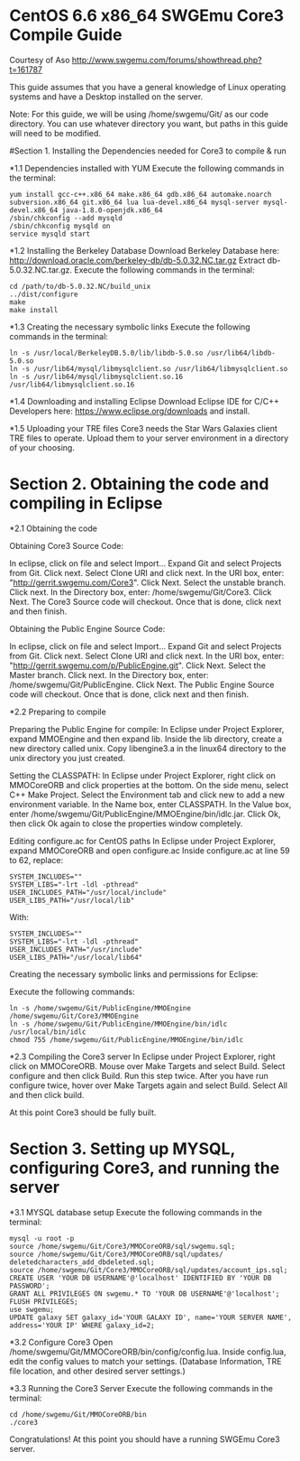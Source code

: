 # CentOS 6.6 x86_64 SWGEmu Core3 Compile Guide

Courtesy of Aso 
http://www.swgemu.com/forums/showthread.php?t=161787

This guide assumes that you have a general knowledge of Linux operating systems and have a Desktop installed on the server.

Note: For this guide, we will be using /home/swgemu/Git/ as our code directory. You can use whatever directory you want, but paths in this guide will need to be modified.

#Section 1. Installing the Dependencies needed for Core3 to compile & run

*1.1 Dependencies installed with YUM
Execute the following commands in the terminal:
	
	yum install gcc-c++.x86_64 make.x86_64 gdb.x86_64 automake.noarch subversion.x86_64 git.x86_64 lua lua-devel.x86_64 mysql-server mysql-devel.x86_64 java-1.8.0-openjdk.x86_64
	/sbin/chkconfig --add mysqld
	/sbin/chkconfig mysqld on
	service mysqld start

*1.2 Installing the Berkeley Database
Download Berkeley Database here: http://download.oracle.com/berkeley-db/db-5.0.32.NC.tar.gz
Extract db-5.0.32.NC.tar.gz.
Execute the following commands in the terminal:
	
	cd /path/to/db-5.0.32.NC/build_unix
	../dist/configure
	make
	make install

*1.3 Creating the necessary symbolic links
Execute the following commands in the terminal:
	
	ln -s /usr/local/BerkeleyDB.5.0/lib/libdb-5.0.so /usr/lib64/libdb-5.0.so
	ln -s /usr/lib64/mysql/libmysqlclient.so /usr/lib64/libmysqlclient.so
	ln -s /usr/lib64/mysql/libmysqlclient.so.16 /usr/lib64/libmysqlclient.so.16

*1.4 Downloading and installing Eclipse
Download Eclipse IDE for C/C++ Developers here: 
https://www.eclipse.org/downloads and install.

*1.5 Uploading your TRE files
Core3 needs the Star Wars Galaxies client TRE files to operate. Upload them to your server environment in a directory of your choosing.

# Section 2. Obtaining the code and compiling in Eclipse

*2.1 Obtaining the code

Obtaining Core3 Source Code:

In eclipse, click on file and select Import...
Expand Git and select Projects from Git. Click next.
Select Clone URI and click next.
In the URI box, enter: "http://gerrit.swgemu.com/Core3". Click Next.
Select the unstable branch. Click next.
In the Directory box, enter: /home/swgemu/Git/Core3. Click Next.
The Core3 Source code will checkout. Once that is done, click next and then finish.

Obtaining the Public Engine Source Code:

In eclipse, click on file and select Import...
Expand Git and select Projects from Git. Click next.
Select Clone URI and click next.
In the URI box, enter: "http://gerrit.swgemu.com/p/PublicEngine.git". Click Next.
Select the Master branch. Click next.
In the Directory box, enter: /home/swgemu/Git/PublicEngine. Click Next.
The Public Engine Source code will checkout. Once that is done, click next and then finish.

*2.2 Preparing to compile

Preparing the Public Engine for compile:
In Eclipse under Project Explorer, expand MMOEngine and then expand lib.
Inside the lib directory, create a new directory called unix.
Copy libengine3.a in the linux64 directory to the unix directory you just created.

Setting the CLASSPATH:
In Eclipse under Project Explorer, right click on MMOCoreORB and click properties at the bottom.
On the side menu, select C++ Make Project.
Select the Environment tab and click new to add a new environment variable.
In the Name box, enter CLASSPATH. In the Value box, enter /home/swgemu/Git/PublicEngine/MMOEngine/bin/idlc.jar. Click Ok, then click Ok again to close the properties window completely.

Editing configure.ac for CentOS paths
In Eclipse under Project Explorer, expand MMOCoreORB and open configure.ac
Inside configure.ac at line 59 to 62, replace:
	
	SYSTEM_INCLUDES="" 
	SYSTEM_LIBS="-lrt -ldl -pthread"
	USER_INCLUDES_PATH="/usr/local/include"
	USER_LIBS_PATH="/usr/local/lib"
With:
	
	SYSTEM_INCLUDES="" 
	SYSTEM_LIBS="-lrt -ldl -pthread"
	USER_INCLUDES_PATH="/usr/include"
	USER_LIBS_PATH="/usr/local/lib64"

Creating the necessary symbolic links and permissions for Eclipse:

Execute the following commands:
	
	ln -s /home/swgemu/Git/PublicEngine/MMOEngine /home/swgemu/Git/Core3/MMOEngine
	ln -s /home/swgemu/Git/PublicEngine/MMOEngine/bin/idlc /usr/local/bin/idlc
	chmod 755 /home/swgemu/Git/PublicEngine/MMOEngine/bin/idlc

*2.3 Compiling the Core3 server
In Eclipse under Project Explorer, right click on MMOCoreORB. Mouse over Make Targets and select Build.
Select configure and then click Build. Run this step twice.
After you have run configure twice, hover over Make Targets again and select Build.
Select All and then click build.

At this point Core3 should be fully built. 

# Section 3. Setting up MYSQL, configuring Core3, and running the server

*3.1 MYSQL database setup
Execute the following commands in the terminal:
	
	mysql -u root -p
	source /home/swgemu/Git/Core3/MMOCoreORB/sql/swgemu.sql;
	source /home/swgemu/Git/Core3/MMOCoreORB/sql/updates/	deletedcharacters_add_dbdeleted.sql;
	source /home/swgemu/Git/Core3/MMOCoreORB/sql/updates/account_ips.sql;
	CREATE USER 'YOUR DB USERNAME'@'localhost' IDENTIFIED BY 'YOUR DB PASSWORD';
	GRANT ALL PRIVILEGES ON swgemu.* TO 'YOUR DB USERNAME'@'localhost';
	FLUSH PRIVILEGES;
	use swgemu;
	UPDATE galaxy SET galaxy_id='YOUR GALAXY ID', name='YOUR SERVER NAME', address='YOUR IP' WHERE galaxy_id=2;

*3.2 Configure Core3
Open /home/swgemu/Git/MMOCoreORB/bin/config/config.lua.
Inside config.lua, edit the config values to match your settings. (Database Information, TRE file location, and other desired server settings.)

*3.3 Running the Core3 Server
Execute the following commands in the terminal:
	
	cd /home/swgemu/Git/MMOCoreORB/bin
	./core3

Congratulations! At this point you should have a running SWGEmu Core3 server.
